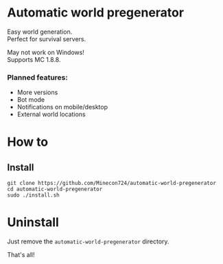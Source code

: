 # Automatic world pregenerator

Easy world generation.\
Perfect for survival servers.

May not work on Windows!\
Supports MC 1.8.8.
 
### Planned features:
- More versions
- Bot mode
- Notifications on mobile/desktop
- External world locations

# How to
## Install
```
git clone https://github.com/Minecon724/automatic-world-pregenerator
cd automatic-world-pregenerator
sudo ./install.sh
```
# Uninstall
Just remove the `automatic-world-pregenerator` directory.

That's all!
